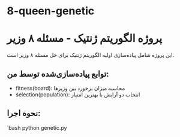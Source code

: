 # 8-queen-genetic
# پروژه الگوریتم ژنتیک - مسئله ۸ وزیر

این پروژه شامل پیاده‌سازی اولیه الگوریتم ژنتیک برای حل مسئله ۸ وزیر است.

## توابع پیاده‌سازی‌شده توسط من:
- fitness(board): محاسبه میزان برخورد بین وزیرها
- selection(population): انتخاب دو آرایش با بهترین امتیاز

## نحوه اجرا:
`bash
python genetic.py
